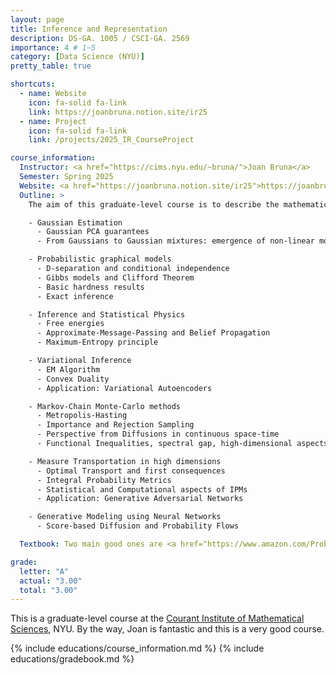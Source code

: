 ```yaml
---
layout: page
title: Inference and Representation
description: DS-GA. 1005 / CSCI-GA. 2569
importance: 4 # 1~5
category: [Data Science (NYU)]
pretty_table: true

shortcuts:
  - name: Website
    icon: fa-solid fa-link
    link: https://joanbruna.notion.site/ir25
  - name: Project
    icon: fa-solid fa-link
    link: /projects/2025_IR_CourseProject

course_information:
  Instructor: <a href="https://cims.nyu.edu/~bruna/">Joan Bruna</a>
  Semester: Spring 2025
  Website: <a href="https://joanbruna.notion.site/ir25">https://joanbruna.notion.site/ir25</a>
  Outline: >
    The aim of this graduate-level course is to describe the mathematical aspects of modeling high-dimensional data, with an emphasis on the computational and statistical quantitative questions. The course will describe in detail the following topics:

    - Gaussian Estimation
      - Gaussian PCA guarantees
      - From Gaussians to Gaussian mixtures: emergence of non-linear modeling

    - Probabilistic graphical models
      - D-separation and conditional independence
      - Gibbs models and Clifford Theorem
      - Basic hardness results
      - Exact inference

    - Inference and Statistical Physics
      - Free energies
      - Approximate-Message-Passing and Belief Propagation
      - Maximum-Entropy principle

    - Variational Inference
      - EM Algorithm
      - Convex Duality
      - Application: Variational Autoencoders

    - Markov-Chain Monte-Carlo methods
      - Metropolis-Hasting
      - Importance and Rejection Sampling
      - Perspective from Diffusions in continuous space-time
      - Functional Inequalities, spectral gap, high-dimensional aspects of MCMC

    - Measure Transportation in high dimensions
      - Optimal Transport and first consequences
      - Integral Probability Metrics
      - Statistical and Computational aspects of IPMs
      - Application: Generative Adversarial Networks

    - Generative Modeling using Neural Networks
      - Score-based Diffusion and Probability Flows

  Textbook: Two main good ones are <a href="https://www.amazon.com/Probabilistic-Graphical-Models-Principles-Computation/dp/0262013193">Probabilistic Graphical Models - Principles and Techniques</a> and <a href="https://www.amazon.com/High-Dimensional-Probability-Introduction-Applications-Probabilistic/dp/1108415199">High-Dimensional Probability - An Introduction with Applications in Data Science</a>. The one I like a lot is <a href="https://www.cs.columbia.edu/~blei/fogm/2023F/readings/WainwrightJordan2008.pdf">Graphical models, exponential families, and variational inference</a> which showcases extremely elegant connections between graphical models and variational inference on exponential families. See more in the <a href="https://joanbruna.notion.site/ir25">course website</a>.

grade:
  letter: "A"
  actual: "3.00"
  total: "3.00"
---
```


This is a graduate-level course at the [Courant Institute of Mathematical Sciences](https://cims.nyu.edu/), NYU. By the way, Joan is fantastic and this is a very good course.

{% include educations/course_information.md %}
{% include educations/gradebook.md %}
